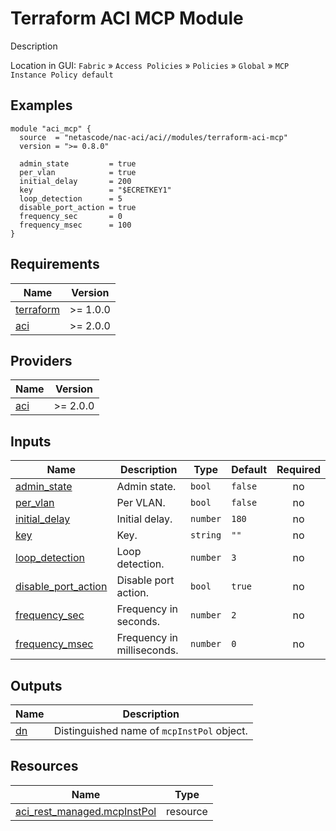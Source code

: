 <!-- BEGIN_TF_DOCS -->
# Terraform ACI MCP Module

Description

Location in GUI:
`Fabric` » `Access Policies` » `Policies` » `Global` » `MCP Instance Policy default`

## Examples

```hcl
module "aci_mcp" {
  source  = "netascode/nac-aci/aci//modules/terraform-aci-mcp"
  version = ">= 0.8.0"

  admin_state         = true
  per_vlan            = true
  initial_delay       = 200
  key                 = "$ECRETKEY1"
  loop_detection      = 5
  disable_port_action = true
  frequency_sec       = 0
  frequency_msec      = 100
}
```

## Requirements

| Name | Version |
|------|---------|
| <a name="requirement_terraform"></a> [terraform](#requirement\_terraform) | >= 1.0.0 |
| <a name="requirement_aci"></a> [aci](#requirement\_aci) | >= 2.0.0 |

## Providers

| Name | Version |
|------|---------|
| <a name="provider_aci"></a> [aci](#provider\_aci) | >= 2.0.0 |

## Inputs

| Name | Description | Type | Default | Required |
|------|-------------|------|---------|:--------:|
| <a name="input_admin_state"></a> [admin\_state](#input\_admin\_state) | Admin state. | `bool` | `false` | no |
| <a name="input_per_vlan"></a> [per\_vlan](#input\_per\_vlan) | Per VLAN. | `bool` | `false` | no |
| <a name="input_initial_delay"></a> [initial\_delay](#input\_initial\_delay) | Initial delay. | `number` | `180` | no |
| <a name="input_key"></a> [key](#input\_key) | Key. | `string` | `""` | no |
| <a name="input_loop_detection"></a> [loop\_detection](#input\_loop\_detection) | Loop detection. | `number` | `3` | no |
| <a name="input_disable_port_action"></a> [disable\_port\_action](#input\_disable\_port\_action) | Disable port action. | `bool` | `true` | no |
| <a name="input_frequency_sec"></a> [frequency\_sec](#input\_frequency\_sec) | Frequency in seconds. | `number` | `2` | no |
| <a name="input_frequency_msec"></a> [frequency\_msec](#input\_frequency\_msec) | Frequency in milliseconds. | `number` | `0` | no |

## Outputs

| Name | Description |
|------|-------------|
| <a name="output_dn"></a> [dn](#output\_dn) | Distinguished name of `mcpInstPol` object. |

## Resources

| Name | Type |
|------|------|
| [aci_rest_managed.mcpInstPol](https://registry.terraform.io/providers/CiscoDevNet/aci/latest/docs/resources/rest_managed) | resource |
<!-- END_TF_DOCS -->